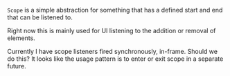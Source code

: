 `Scope` is a simple abstraction for something that has a defined start and end that can be listened 
to.

Right now this is mainly used for UI listening to the addition or removal of elements.

Currently I have scope listeners fired synchronously, in-frame. Should we do this? It looks like the
usage pattern is to enter or exit scope in a separate future. 
